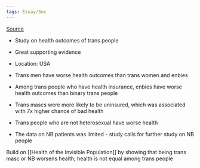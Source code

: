 ```yaml
---
tags: Essay/Soc
---
```


[Source](https://journals.plos.org/plosone/article?id=10.1371/journal.pone.0228765#sec009)

- Study on health outcomes of trans people
- Great supporting evidence
- Location: USA

- Trans men have worse health outcomes than trans women and enbies
- Among trans people who have health insurance, enbies have worse health outcomes than binary trans people
- Trans mascs were more likely to be uninsured, which was associated with 7x higher chance of bad health
- Trans people who are not heterosexual have worse health
- The data on NB patients was limited - study calls for further study on NB people

Build on [[Health of the Invisible Population]] by showing that being trans masc or NB worsens health; health is not equal among trans people